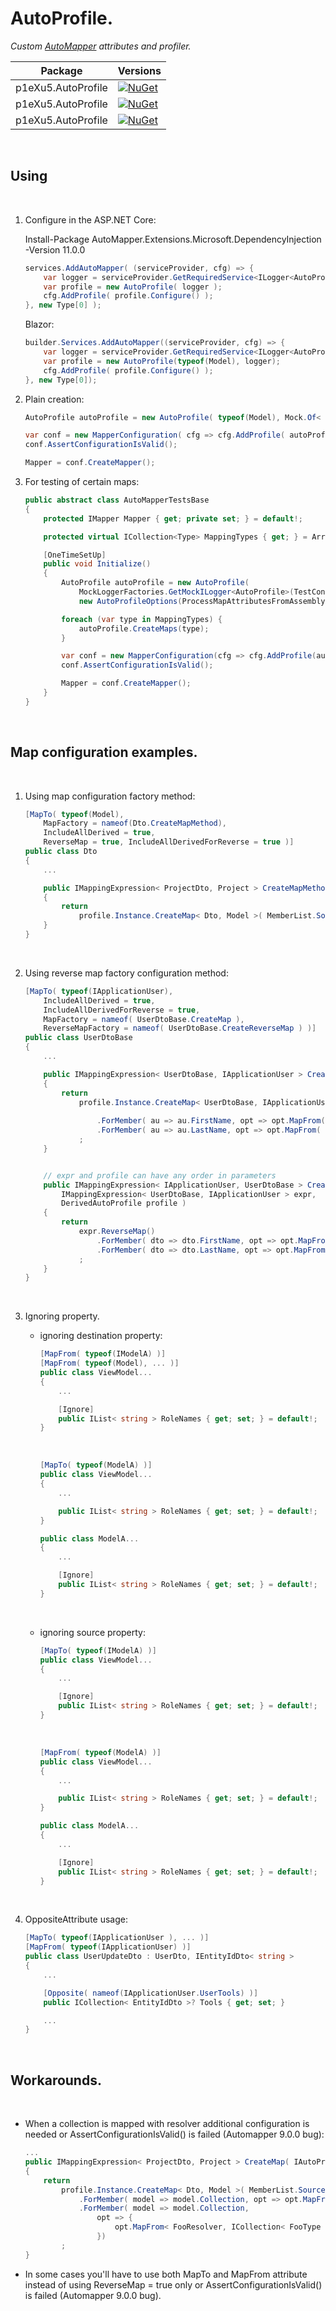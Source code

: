 AutoProfile. 
============

<em>Custom [AutoMapper](https://github.com/AutoMapper "AutoMapper") attributes and profiler.</em>

| Package                     | Versions                                                                                                                |
| --------------------------- | ----------------------------------------------------------------------------------------------------------------------- |
| p1eXu5.AutoProfile          | [![NuGet](https://img.shields.io/badge/nuget-11.0.1-green)](https://www.nuget.org/packages/p1eXu5.AutoProfile/11.0.1)     |
| p1eXu5.AutoProfile          | [![NuGet](https://img.shields.io/badge/nuget-10.1.5.2-green)](https://www.nuget.org/packages/p1eXu5.AutoProfile/10.1.5.2)     |
| p1eXu5.AutoProfile          | [![NuGet](https://img.shields.io/badge/nuget-0.1.0-green)](https://www.nuget.org/packages/p1eXu5.AutoProfile/0.1.0)     |


<br/>

## Using
<br/>

1. Configure in the ASP.NET Core:

    Install-Package AutoMapper.Extensions.Microsoft.DependencyInjection -Version 11.0.0

    ```csharp
    services.AddAutoMapper( (serviceProvider, cfg) => {
        var logger = serviceProvider.GetRequiredService<ILogger<AutoProfile>>();
        var profile = new AutoProfile( logger );
        cfg.AddProfile( profile.Configure() );
    }, new Type[0] );
    ```
    
    Blazor:
    ```csharp
    builder.Services.AddAutoMapper((serviceProvider, cfg) => { 
        var logger = serviceProvider.GetRequiredService<ILogger<AutoProfile>>();
        var profile = new AutoProfile(typeof(Model), logger);
        cfg.AddProfile( profile.Configure() );
    }, new Type[0]);
    ```

2. Plain creation:

    ```csharp
    AutoProfile autoProfile = new AutoProfile( typeof(Model), Mock.Of< ILogger >() );

    var conf = new MapperConfiguration( cfg => cfg.AddProfile( autoProfile.Configure() ) );
    conf.AssertConfigurationIsValid();

    Mapper = conf.CreateMapper();
    ```

3. For testing of certain maps:

    ```csharp
    public abstract class AutoMapperTestsBase
    {
        protected IMapper Mapper { get; private set; } = default!;

        protected virtual ICollection<Type> MappingTypes { get; } = Array.Empty<Type>();

        [OneTimeSetUp]
        public void Initialize()
        {
            AutoProfile autoProfile = new AutoProfile(
                MockLoggerFactories.GetMockILogger<AutoProfile>(TestContext.WriteLine).Object,
                new AutoProfileOptions(ProcessMapAttributesFromAssembly: false));

            foreach (var type in MappingTypes) {
                autoProfile.CreateMaps(type);
            }

            var conf = new MapperConfiguration(cfg => cfg.AddProfile(autoProfile.Configure()));
            conf.AssertConfigurationIsValid();

            Mapper = conf.CreateMapper();
        }
    }
    ```

<br/>


## Map configuration examples.
<br/>

1. Using map configuration factory method:

    ```csharp
    [MapTo( typeof(Model), 
        MapFactory = nameof(Dto.CreateMapMethod), 
        IncludeAllDerived = true, 
        ReverseMap = true, IncludeAllDerivedForReverse = true )]
    public class Dto
    {
        ...

        public IMappingExpression< ProjectDto, Project > CreateMapMethod( IAutoProfile profile )
        {
            return
                profile.Instance.CreateMap< Dto, Model >( MemberList.Source )...
        }
    }
    ```
    <br/>

2. Using reverse map factory configuration method:

    ```csharp
    [MapTo( typeof(IApplicationUser), 
        IncludeAllDerived = true, 
        IncludeAllDerivedForReverse = true,
        MapFactory = nameof( UserDtoBase.CreateMap ), 
        ReverseMapFactory = nameof( UserDtoBase.CreateReverseMap ) )]
    public class UserDtoBase
    {
        ...

        public IMappingExpression< UserDtoBase, IApplicationUser > CreateMap( DerivedAutoProfile profile )
        {
            return
                profile.Instance.CreateMap< UserDtoBase, IApplicationUser >( MemberList.Source )
                    
                    .ForMember( au => au.FirstName, opt => opt.MapFrom( ( dto, au ) => TextCipherSet.Encrypt( dto.FirstName, profile.PassPhrase ) ) )
                    .ForMember( au => au.LastName, opt => opt.MapFrom( ( dto, au ) => TextCipherSet.Encrypt( dto.LastName, profile.PassPhrase ) ) )
                ;
        }


        // expr and profile can have any order in parameters
        public IMappingExpression< IApplicationUser, UserDtoBase > CreateReverseMap( 
            IMappingExpression< UserDtoBase, IApplicationUser > expr, 
            DerivedAutoProfile profile )
        {
            return
                expr.ReverseMap()
                    .ForMember( dto => dto.FirstName, opt => opt.MapFrom( (au, dto) => TextCipherSet.Decrypt( au.FirstName, profile.PassPhrase ) ) )
                    .ForMember( dto => dto.LastName, opt => opt.MapFrom( (au, dto) => TextCipherSet.Decrypt( au.LastName, profile.PassPhrase) ) )
                ;
        }
    }
    ```
    <br/>

3. Ignoring property.

    - ignoring destination property:

        ```csharp
        [MapFrom( typeof(IModelA) )]
        [MapFrom( typeof(Model), ... )]
        public class ViewModel...
        {
            ...

            [Ignore]
            public IList< string > RoleNames { get; set; } = default!;
        }
        ```
        <br/>

        ```csharp
        [MapTo( typeof(ModelA) )]
        public class ViewModel...
        {
            ...

            public IList< string > RoleNames { get; set; } = default!;
        }

        public class ModelA...
        {
            ...

            [Ignore]
            public IList< string > RoleNames { get; set; } = default!;
        }
        ```
        <br/>

    - ignoring source property:
        ```csharp
        [MapTo( typeof(IModelA) )]
        public class ViewModel...
        {
            ...

            [Ignore]
            public IList< string > RoleNames { get; set; } = default!;
        }
        ```
        <br/>

        ```csharp
        [MapFrom( typeof(ModelA) )]
        public class ViewModel...
        {
            ...

            public IList< string > RoleNames { get; set; } = default!;
        }

        public class ModelA...
        {
            ...

            [Ignore]
            public IList< string > RoleNames { get; set; } = default!;
        }
        ```
        <br/>



4. OppositeAttribute usage:

    ```csharp
    [MapTo( typeof(IApplicationUser ), ... )]
    [MapFrom( typeof(IApplicationUser) )]
    public class UserUpdateDto : UserDto, IEntityIdDto< string >
    {
        ...

        [Opposite( nameof(IApplicationUser.UserTools) )]
        public ICollection< EntityIdDto >? Tools { get; set; }

        ...
    }
    ```
    <br/>

## Workarounds.
<br/>

* When a collection is mapped with resolver additional configuration is needed or AssertConfigurationIsValid() is failed (Automapper 9.0.0 bug):

    ```csharp
    ...
    public IMappingExpression< ProjectDto, Project > CreateMap( IAutoProfile profile )
    {
        return
            profile.Instance.CreateMap< Dto, Model >( MemberList.Source )
                .ForMember( model => model.Collection, opt => opt.MapFrom( dto => dto.Collection ) )
                .ForMember( model => model.Collection,
                    opt => {
                        opt.MapFrom< FooResolver, ICollection< FooType >? >( dto => dto.Collection );
                    })
            ;
    }
    ```

* In some cases you'll have to use both MapTo and MapFrom attribute instead of using ReverseMap = true only or AssertConfigurationIsValid() is failed (Automapper 9.0.0 bug).
